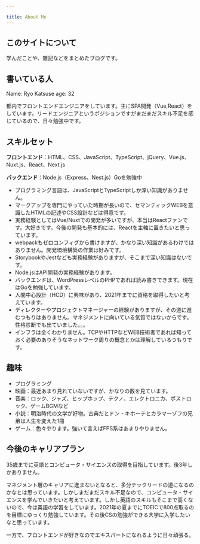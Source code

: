 ```yaml
---

title: About Me
---
```


## このサイトについて

学んだことや、雑記などをまとめたブログです。

## 書いている人

Name: Ryo Katsuse
age: 32


都内でフロントエンドエンジニアをしています。主にSPA開発（Vue,React）をしています。リードエンジニアというポジションですがまだまだスキル不足を感じているので、日々勉強中です。

## スキルセット

**フロントエンド**：HTML、CSS、JavaScript、TypeScript、jQuery、Vue.js、Nuxt.js、React、Next.js

**バックエンド**：Node.js（Express、Nest.js）Goを勉強中

- プログラミング言語は、JavaScriptとTypeScriptしか深い知識がありません。
- マークアップを専門にやっていた時期が長いので、セマンティックWEBを意識したHTMLの記述やCSS設計などは得意です。
- 実務経験としてはVue/Nuxtでの開発が多いですが、本当はReactファンです。大好きです。今後の開発も基本的には、Reactを主軸に置きたいと思っています。
- webpackもゼロコンフィグから書けますが、かなり深い知識があるわけではありません。開発環境構築の作業は好みです。
- StorybookやJestなども実務経験がありますが、そこまで深い知識はないです。
- Node.jsはAPI開発の実務経験があります。
- バックエンドは、WordPressレベルのPHPであれば読み書きできます。現在はGoを勉強しています。
- 人間中心設計（HCD）に興味があり、2021年までに資格を取得したいと考えています。
- ディレクターやプロジェクトマネージャーの経験がありますが、その道に進むつもりはありません。マネジメントに向いている気質ではないからです。性格診断でも出ていました。。。
- インフラは全くわかりません。TCPやHTTPなどWEB技術者であれば知っておく必要のありそうなネットワーク周りの概念とかは理解しているつもりです。

## 趣味

- プログラミング
- 映画：最近あまり見れていないですが、かなりの数を見ています。
- 音楽：ロック、ジャズ、ヒップホップ、テクノ、エレクトロニカ、ポストロック、ゲームBGMなど
- 小説：明治時代の文学が好物。古典だとドン・キホーテとカラマーゾフの兄弟は人生を変えた1冊
- ゲーム：色々やります。強いて言えばFPS系はあまりやりません。

## 今後のキャリアプラン

35歳までに英語とコンピュータ・サイエンスの取得を目指しています。後3年しかありません。

マネジメント層のキャリアに進まないとなると、多分テックリードの道になるのかなとは思っています。しかしまだまだスキル不足なので、コンピュータ・サイエンスを学んでいきたいと考えています。しかし英語のスキルもそこまで高くないので、今は英語の学習をしています。2021年の夏までにTOEICで800点取るのを目標にゆっくり勉強しています。その後CSの勉強ができる大学に入学したいなと思っています。

一方で、フロントエンドが好きなのでエキスパートになれるように日々頑張る。






